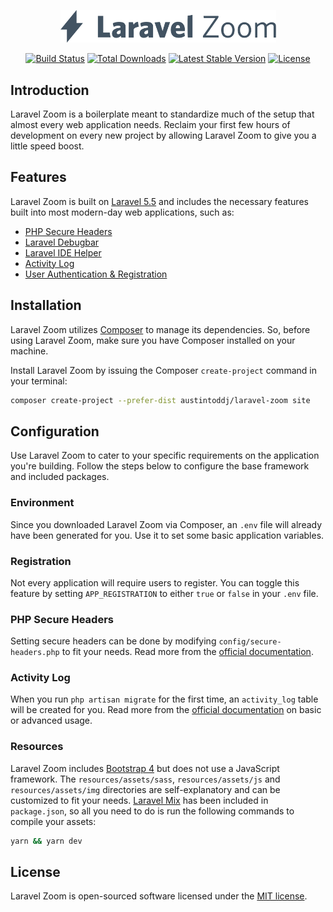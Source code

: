 <p align="center"><img src="https://github.com/austintoddj/laravel-zoom/blob/develop/resources/assets/admin/img/laravel-zoom.svg" width="345"></p>

<p align="center">
<a href="https://travis-ci.org/austintoddj/laravel-zoom"><img src="https://travis-ci.org/austintoddj/laravel-zoom.svg" alt="Build Status"></a>
<a href="https://packagist.org/packages/austintoddj/laravel-zoom"><img src="https://poser.pugx.org/austintoddj/laravel-zoom/d/total.svg" alt="Total Downloads"></a>
<a href="https://packagist.org/packages/austintoddj/laravel-zoom"><img src="https://poser.pugx.org/austintoddj/laravel-zoom/v/stable.svg" alt="Latest Stable Version"></a>
<a href="https://packagist.org/packages/austintoddj/laravel-zoom"><img src="https://poser.pugx.org/austintoddj/laravel-zoom/license.svg" alt="License"></a>
</p>

## Introduction

Laravel Zoom is a boilerplate meant to standardize much of the setup that almost every web application needs. Reclaim your first few hours of development on every new project by allowing Laravel Zoom to give you a little speed boost.

## Features

Laravel Zoom is built on [Laravel 5.5](https://github.com/laravel/framework) and includes the necessary features built into most modern-day web applications, such as:

* [PHP Secure Headers](https://github.com/BePsvPT/secure-headers)
* [Laravel Debugbar](https://github.com/barryvdh/laravel-debugbar)
* [Laravel IDE Helper](https://github.com/barryvdh/laravel-ide-helper)
* [Activity Log](https://docs.spatie.be/laravel-activitylog/v1/introduction)
* [User Authentication & Registration](https://laravel.com/docs/5.5/authentication#authentication-quickstart)

## Installation

Laravel Zoom utilizes [Composer](https://getcomposer.org/) to manage its dependencies. So, before using Laravel Zoom, make sure you have Composer installed on your machine.

Install Laravel Zoom by issuing the Composer `create-project` command in your terminal:

```sh
composer create-project --prefer-dist austintoddj/laravel-zoom site
```

## Configuration

Use Laravel Zoom to cater to your specific requirements on the application you're building. Follow the steps below to  configure the base framework and included packages.

### Environment

Since you downloaded Laravel Zoom via Composer, an `.env` file will already have been generated for you. Use it to set some basic application variables.

### Registration

Not every application will require users to register. You can toggle this feature by setting `APP_REGISTRATION` to either `true` or `false` in your `.env`  file.

### PHP Secure Headers

Setting secure headers can be done by modifying `config/secure-headers.php` to fit your needs. Read more from the [official documentation](https://github.com/BePsvPT/secure-headers).

### Activity Log

When you run `php artisan migrate` for the first time, an `activity_log` table will be created for you. Read more from the [official documentation](https://docs.spatie.be/laravel-activitylog/v1/introduction) on basic or advanced usage.

### Resources

Laravel Zoom includes [Bootstrap 4](https://v4-alpha.getbootstrap.com) but does not use a JavaScript framework. The `resources/assets/sass`, `resources/assets/js` and `resources/assets/img` directories are self-explanatory and can be customized to fit your needs. [Laravel Mix](https://laravel.com/docs/5.5/mix) has been included in `package.json`, so all you need to do is run the following commands to compile your assets:

```sh
yarn && yarn dev
```

## License

Laravel Zoom is open-sourced software licensed under the [MIT license](http://opensource.org/licenses/MIT).

